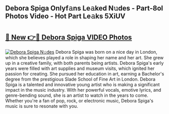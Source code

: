 ## Debora Spiga Onlyf𝚊ns Le𝚊ked N𝚞des - Part-8ol Photos Video - Hot Part Le𝚊ks 5XiUV

# <h2><a href="http://ac11528.deff.icu/?id=Debora+Spiga">🔗 New 👉🔴 Debora Spiga VIDEO Photos</a></h2>

[![Debora Spiga N𝚞des](https://i.imgur.com/rIISA9y.gif)](http://ac11528.deff.icu/?id=Debora+Spiga)
Debora Spiga was born on a nice day in London, which she believes played a role in shaping her name and her art. She grew up in a creative family, with both parents being artists. Debora Spiga's early years were filled with art supplies and museum visits, which ignited her passion for creating. She pursued her education in art, earning a Bachelor's degree from the prestigious Slade School of Fine Art in London. Debora Spiga is a talented and innovative young artist who is making a significant impact in the music industry. With her powerful vocals, emotive lyrics, and genre-bending sound, she is an artist to watch in the years to come. Whether you're a fan of pop, rock, or electronic music, Debora Spiga's music is sure to resonate with you.
